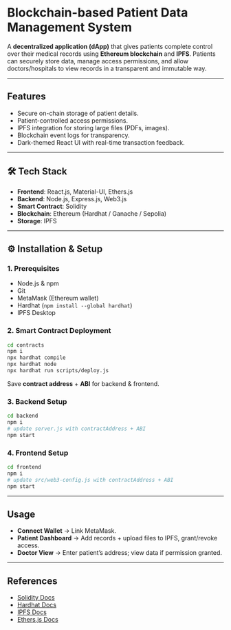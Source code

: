 # Blockchain-based Patient Data Management System

A **decentralized application (dApp)** that gives patients complete control over their medical records using **Ethereum blockchain** and **IPFS**. Patients can securely store data, manage access permissions, and allow doctors/hospitals to view records in a transparent and immutable way.

---

##  Features
- Secure on-chain storage of patient details.  
- Patient-controlled access permissions.  
- IPFS integration for storing large files (PDFs, images).  
- Blockchain event logs for transparency.  
- Dark-themed React UI with real-time transaction feedback.  

---

## 🛠 Tech Stack
- **Frontend**: React.js, Material-UI, Ethers.js  
- **Backend**: Node.js, Express.js, Web3.js  
- **Smart Contract**: Solidity  
- **Blockchain**: Ethereum (Hardhat / Ganache / Sepolia)  
- **Storage**: IPFS  

---

## ⚙️ Installation & Setup

### 1. Prerequisites
- Node.js & npm  
- Git  
- MetaMask (Ethereum wallet)  
- Hardhat (`npm install --global hardhat`)  
- IPFS Desktop  

### 2. Smart Contract Deployment
```bash
cd contracts
npm i
npx hardhat compile
npx hardhat node
npx hardhat run scripts/deploy.js
```
Save **contract address** + **ABI** for backend & frontend.

### 3. Backend Setup
```bash
cd backend
npm i
# update server.js with contractAddress + ABI
npm start
```

### 4. Frontend Setup
```bash
cd frontend
npm i
# update src/web3-config.js with contractAddress + ABI
npm start
```


---

##  Usage
- **Connect Wallet** → Link MetaMask.  
- **Patient Dashboard** → Add records + upload files to IPFS, grant/revoke access.  
- **Doctor View** → Enter patient’s address; view data if permission granted.  

---

##  References
- [Solidity Docs](https://docs.soliditylang.org/)  
- [Hardhat Docs](https://hardhat.org/docs)  
- [IPFS Docs](https://docs.ipfs.tech/)  
- [Ethers.js Docs](https://docs.ethers.org/)  
